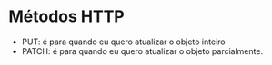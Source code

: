 # Métodos HTTP

- PUT: é para quando eu quero atualizar o objeto inteiro 
- PATCH: é para quando eu quero atualizar o objeto parcialmente.
